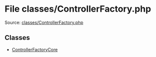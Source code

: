 File classes/ControllerFactory.php
=========

Source: [classes/ControllerFactory.php](https://github.com/PrestaShop/PrestaShop/blob/1.5.6.0/classes/ControllerFactory.php)


Classes
-------

* [ControllerFactoryCore](class.ControllerFactoryCore.md)

